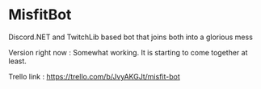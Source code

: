# MisfitBot

Discord.NET and TwitchLib based bot that joins both into a glorious mess

Version right now : Somewhat working. It is starting to come together at least.

Trello link : https://trello.com/b/JvyAKGJt/misfit-bot
